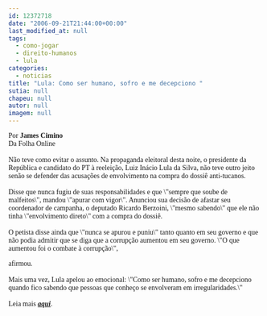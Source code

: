 ```yaml
---
id: 12372718
date: "2006-09-21T21:44:00+00:00"
last_modified_at: null
tags:
  - como-jogar
  - direito-humanos
  - lula
categories:
  - noticias
title: "Lula: Como ser humano, sofro e me decepciono "
sutia: null
chapeu: null
autor: null
imagem: null
---
```

<p><FONT face=Verdana>Por </FONT><FONT face=Verdana><STRONG>James Cimino<BR></STRONG>Da Folha Online<BR><BR>Não teve como evitar o assunto. Na propaganda eleitoral desta noite, o presidente da República e candidato do PT à reeleição, Luiz Inácio Lula da Silva, não teve outro jeito senão se defender das acusações de envolvimento na compra do dossiê anti-tucanos.<BR><BR>Disse que nunca fugiu de suas responsabilidades e que \"sempre que soube de malfeitos\", mandou \"apurar com vigor\". Anunciou sua decisão de afastar seu coordenador de campanha, o deputado Ricardo Berzoini, \"mesmo sabendo\" que ele não tinha \"envolvimento direto\" com a compra do dossiê.<BR><BR>O petista disse ainda que \"nunca se apurou e puniu\" tanto quanto em seu governo e que não podia admitir que se diga que a corrupção aumentou em seu governo. \"O que aumentou foi o combate à corrupção\",</p>
<p> afirmou.<BR><BR>Mais uma vez, Lula apelou ao emocional: \"Como ser humano, sofro e me decepciono quando fico sabendo que pessoas que conheço se envolveram em irregularidades.\"<BR><BR>Leia mais <A href=\"https://www1.folha.uol.com.br/folha/brasil/ult96u83612.shtml\" target=_blank><EM><STRONG>aqui</STRONG></EM></A>. </FONT> </p>
